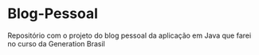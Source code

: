# Blog-Pessoal
Repositório com o projeto do blog pessoal da aplicação em Java que farei no curso da Generation Brasil
